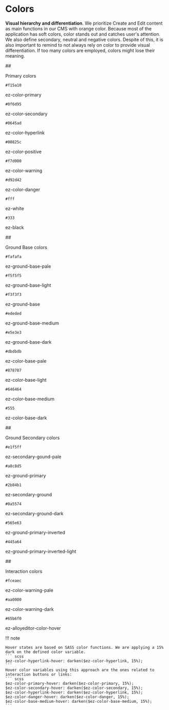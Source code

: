 # Colors

**Visual hierarchy and differentiation**. We prioritize Create and Edit content as main functions in our CMS with orange color. Because most of the application has soft colors, color stands out and catches user's attention. We also define secondary, neutral and negative colors. Despite of this, it is also important to remind to not always rely on color to provide visual differentiation. If too many colors are employed, colors might lose their meaning.

##<div class="mgt-2 header-line">Primary colors</div>
<div class="wrapper-samples mgt-minus-3">
    <div class="color-box">
        <div class="color-frame ez-color-primary">
            <p class="color-code"><code>#f15a10</code></p>
        </div>
        <p class="color-label">ez-color-primary</p>
    </div>
    <div class="color-box">
        <div class="color-frame ez-color-secondary">
            <p class="color-code"><code>#0f6d95</code></p>
        </div>
        <p class="color-label">ez-color-secondary</p>
    </div>
    <div class="color-box">
        <div class="color-frame ez-color-hyperlink">
            <p class="color-code"><code>#0645ad</code></p>
        </div>
        <p class="color-label">ez-color-hyperlink</p>
    </div>
    <div class="color-box">
        <div class="color-frame ez-color-positive">
            <p class="color-code"><code>#00825c</code></p>
        </div>
        <p class="color-label">ez-color-positive</p>
    </div>
    <div class="color-box">
        <div class="color-frame ez-color-warning">
            <p class="color-code"><code>#f7d000</code></p>
        </div>
        <p class="color-label">ez-color-warning</p>
    </div>
    <div class="color-box">
        <div class="color-frame ez-color-danger">
            <p class="color-code"><code>#d92d42</code></p>
        </div>
        <p class="color-label">ez-color-danger</p>
    </div>
    <div class="color-box">
        <div class="color-frame color-frame-light ez-color-white">
            <p class="color-code"><code>#fff</code></p>
        </div>
        <p class="color-label">ez-white</p>
    </div>
    <div class="color-box">
        <div class="color-frame ez-color-black">
            <p class="color-code"><code>#333</code></p>
        </div>
        <p class="color-label">ez-black</p>
    </div>
</div>

##<div class="mgt-2 header-line">Ground Base colors</div>
<div class="wrapper-samples mgt-minus-3">
    <div class="color-box">
        <div class="color-frame color-frame-light ez-ground-base-pale">
            <p class="color-code"><code>#fafafa</code></p>
        </div>
        <p class="color-label">ez-ground-base-pale</p>
    </div>
    <div class="color-box">
        <div class="color-frame color-frame-light ez-ground-base-light">
            <p class="color-code"><code>#f5f5f5</code></p>
        </div>
        <p class="color-label">ez-ground-base-light</p>
    </div>
    <div class="color-box">
        <div class="color-frame color-frame-light ez-ground-base">
            <p class="color-code"><code>#f3f3f3</code></p>
        </div>
        <p class="color-label">ez-ground-base</p>
    </div>
    <div class="color-box">
        <div class="color-frame ez-ground-base-medium">
            <p class="color-code"><code>#ededed</code></p>
        </div>
        <p class="color-label">ez-ground-base-medium</p>
    </div>
    <div class="color-box">
        <div class="color-frame ez-ground-base-dark">
            <p class="color-code"><code>#e5e3e3</code></p>
        </div>
        <p class="color-label">ez-ground-base-dark</p>
    </div>
    <div class="color-box">
        <div class="color-frame ez-color-base-pale">
            <p class="color-code"><code>#dbdbdb</code></p>
        </div>
        <p class="color-label">ez-color-base-pale</p>
    </div>
    <div class="color-box">
        <div class="color-frame ez-color-base-light">
            <p class="color-code"><code>#878787</code></p>
        </div>
        <p class="color-label">ez-color-base-light</p>
    </div>
    <div class="color-box">
        <div class="color-frame ez-color-base-medium">
            <p class="color-code"><code>#646464</code></p>
        </div>
        <p class="color-label">ez-color-base-medium</p>
    </div>
    <div class="color-box">
        <div class="color-frame ez-color-base-dark">
            <p class="color-code"><code>#555</code></p>
        </div>
        <p class="color-label">ez-color-base-dark</p>
    </div>
</div>

##<div class="mgt-2 header-line">Ground Secondary colors</div>
<div class="wrapper-samples mgt-minus-3">
    <div class="color-box">
        <div class="color-frame color-frame-light ez-secondary-gound-pale">
            <p class="color-code"><code>#e1f5ff</code></p>
        </div>
        <p class="color-label">ez-secondary-gound-pale</p>
    </div>
    <div class="color-box">
        <div class="color-frame ez-ground-primary">
            <p class="color-code"><code>#a8c8d5</code></p>
        </div>
        <p class="color-label">ez-ground-primary</p>
    </div>
    <div class="color-box">
        <div class="color-frame ez-secondary-ground">
            <p class="color-code"><code>#2b84b1</code></p>
        </div>
        <p class="color-label">ez-secondary-ground</p>
    </div>
    <div class="color-box">
        <div class="color-frame ez-secondary-ground-dark">
            <p class="color-code"><code>#0a5574</code></p>
        </div>
        <p class="color-label">ez-secondary-ground-dark</p>
    </div>
    <div class="color-box">
        <div class="color-frame ez-ground-primary-inverted">
            <p class="color-code"><code>#565e63</code></p>
        </div>
        <p class="color-label">ez-ground-primary-inverted</p>
    </div>
    <div class="color-box">
        <div class="color-frame ez-ground-primary-inverted-light">
            <p class="color-code"><code>#445a64</code></p>
        </div>
        <p class="color-label">ez-ground-primary-inverted-light</p>
    </div>
</div>

##<div class="mgt-2 header-line">Interaction colors</div>
<div class="wrapper-samples mgt-minus-3 mgb-5">
    <div class="color-box">
        <div class="color-frame color-frame-light ez-color-warning-pale">
            <p class="color-code"><code>#fceaec</code></p>
        </div>
        <p class="color-label">ez-color-warning-pale</p>
    </div>
    <div class="color-box">
        <div class="color-frame ez-color-warning-dark">
            <p class="color-code"><code>#aa0000</code></p>
        </div>
        <p class="color-label">ez-color-warning-dark</p>
    </div>
    <div class="color-box">
        <div class="color-frame ez-alloyeditor-color-hover">
            <p class="color-code"><code>#65b6f0</code></p>
        </div>
        <p class="color-label">ez-alloyeditor-color-hover</p>
    </div>
</div>

!!! note

    Hover states are based on SASS color functions. We are applying a 15% dark on the defined color variable. 
    ``` scss
    $ez-color-hyperlink-hover: darken($ez-color-hyperlink, 15%);
    ```
    Hover color variables using this approach are the ones related to interaction buttons or links:
    ``` scss
    $ez-color-primary-hover: darken($ez-color-primary, 15%);
    $ez-color-secondary-hover: darken($ez-color-secondary, 15%);
    $ez-color-hyperlink-hover: darken($ez-color-hyperlink, 15%);
    $ez-color-danger-hover: darken($ez-color-danger, 15%);
    $ez-color-base-medium-hover: darken($ez-color-base-medium, 15%);
    ```
